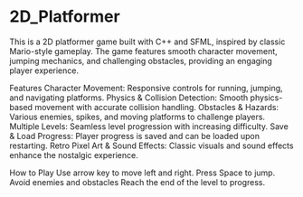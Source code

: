 # 2D_Platformer
This is a 2D platformer game built with C++ and SFML, inspired by classic Mario-style gameplay. The game features smooth character movement, jumping mechanics, and challenging obstacles, providing an engaging player experience.

Features Character Movement: Responsive controls for running, jumping, and navigating platforms. Physics & Collision Detection: Smooth physics-based movement with accurate collision handling. Obstacles & Hazards: Various enemies, spikes, and moving platforms to challenge players. Multiple Levels: Seamless level progression with increasing difficulty. Save & Load Progress: Player progress is saved and can be loaded upon restarting. Retro Pixel Art & Sound Effects: Classic visuals and sound effects enhance the nostalgic experience.

How to Play Use arrow key to move left and right. Press Space to jump. Avoid enemies and obstacles Reach the end of the level to progress.
